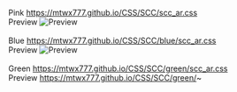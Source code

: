 Pink https://mtwx777.github.io/CSS/SCC/scc_ar.css
<br>
Preview
![Preview](https://mtwx777.github.io/CSS/SCC/SCC.png)
<br><br>
Blue https://mtwx777.github.io/CSS/SCC/blue/scc_ar.css
<br>
Preview
![Preview](https://mtwx777.github.io/CSS/SCC/SCC_b.png)
<br><br>
Green https://mtwx777.github.io/CSS/SCC/green/scc_ar.css
<br>
Preview
https://mtwx777.github.io/CSS/SCC/green/~
